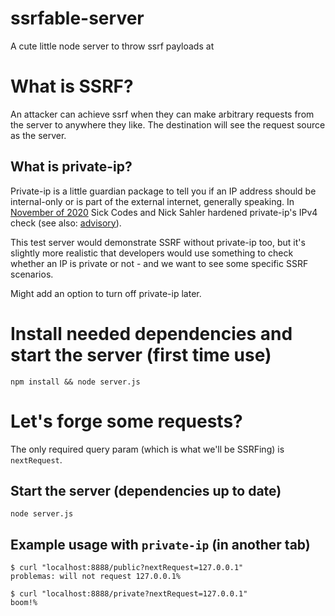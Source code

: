 # ssrfable-server
A cute little node server to throw ssrf payloads at

# What is SSRF?
An attacker can achieve ssrf when they can make arbitrary requests from the server to anywhere they like. The destination will see the request source as the server.

## What is private-ip?
Private-ip is a little guardian package to tell you if an IP address should be internal-only or is part of the external internet, generally speaking. In [November of 2020](https://github.com/frenchbread/private-ip/pull/2) Sick Codes and Nick Sahler hardened private-ip's IPv4 check (see also: [advisory](https://github.com/sickcodes/security/blob/master/advisories/SICK-2020-022.md)).

This test server would demonstrate SSRF without private-ip too, but it's slightly more realistic that developers would use something to check whether an IP is private or not - and we want to see some specific SSRF scenarios.

Might add an option to turn off private-ip later.

# Install needed dependencies and start the server (first time use)
```
npm install && node server.js
```

# Let's forge some requests?
The only required query param (which is what we'll be SSRFing) is `nextRequest`.

## Start the server (dependencies up to date)
```
node server.js
```

## Example usage with `private-ip` (in another tab)
```
$ curl "localhost:8888/public?nextRequest=127.0.0.1"
problemas: will not request 127.0.0.1%
```

```
$ curl "localhost:8888/private?nextRequest=127.0.0.1"
boom!%
```

